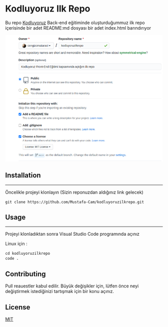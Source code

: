 # Kodluyoruz Ilk Repo
Bu repo [Kodluyoruz](https://app.patika.dev/courses/git/odev1) Back-end eğitiminde oluşturduğummuz ilk repo içerisinde bir adet README:md dosyası bir adet index.html barındırıyor

![](https://raw.githubusercontent.com/Kodluyoruz/taskforce/main/git/odev1/figures/github.png)

## Installation 
---
Öncelikle projeyi klonlayın (Sizin reponuzdan aldığınız link gelecek)

```
git clone https://github.com/Mustafa-Cam/kodluyoruzilkrepo.git
```

## Usage
---
Projeyi klonladıktan sonra Visual Studio Code programında açınız

Linux için : 
```
cd kodluyoruzilkrepo
code .
```

## Contributing 
Pull reauestler kabul edilir. Büyük değişikler için, lütfen önce neyi değiştirmek istediğinizi tartışmak için bir konu açınız.

## License 

[MIT](https://choosealicense.com/licenses/mit/)





